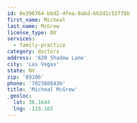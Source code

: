 ```yaml
---
id: 6e396764-bbd2-4fea-8abd-6b2d1c52ff8b
first_name: Micheal
last_name: McGrew
license_type: DO
services:
  - family-practice
category: doctors
address: '620 Shadow Lane'
city: 'Las Vegas'
state: NV
zip: '89106'
phone: '7023888436'
title: 'Micheal McGrew'
_geoloc:
  lat: 36.1644
  lng: -115.165
---
```

